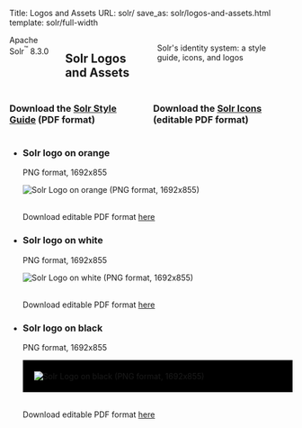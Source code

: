 Title: Logos and Assets
URL: solr/
save_as: solr/logos-and-assets.html
template: solr/full-width

<section class="hero alternate">
  <div class="row">
    <div class="large-12 columns">
      <div class="annotation">
        Apache Solr<sup>&trade;</sup> 8.3.0
      </div>
      <h1>Solr Logos and Assets</h1>
      <p>Solr's identity system: a style guide, icons, and logos</p>
      <div class="down-arrow"><a data-scroll href="#top"><i class="fa fa-angle-down fa-2x red"></i></a></div>
    </div>
  </div>
</section>

<section class="gray offset-small" id="top"></section>
<section class="gray">
  <div class="row">
    <div class="small-12 columns">
      <h3 class="asset-download">Download the <a href="{static}/images/solr/identity/Solr_Styleguide.pdf">Solr Style Guide</a> (PDF format)</h3>
      <h3 class="asset-download">Download the <a href="{static}/images/solr/identity/Solr_Icons.pdf">Solr Icons</a> (editable PDF format)</h3>
    </div>
  </div>
</section>

<section class="gray col-4">
  <div class="row">
    <ul class="small-block-grid-1 medium-block-grid-3">
      <li>
        <div class="box logo-box">
          <h3>Solr logo on orange</h3>
          <p>PNG format, 1692x855</p>
          <div class="img logo-container orange-background">
            <img class="resizeable-solr-logo" alt="Solr Logo on orange (PNG format, 1692x855)"
                 src="{static}/images/solr/identity/Solr_Logo_on_orange.png"/>
          </div>
          <br />
          <p>Download editable PDF format <a href="{static}/images/solr/identity/Solr_Logo_on_orange.pdf">here</a></p>
      </li>
      <li>
        <div class="box logo-box">
          <h3 class="fixed-wrap-point-logo-title">Solr logo on white</h3>
          <p>PNG format, 1692x855</p>
          <div class="img logo-container white-background">
            <img class="resizeable-solr-logo" alt="Solr Logo on white (PNG format, 1692x855)"
                 src="{static}/images/solr/identity/Solr_Logo_on_white.png"/>
          </div>
          <br />
          <p>Download editable PDF format <a href="{static}/images/solr/identity/Solr_Logo_on_white.pdf">here</a></p>
      </li>
      <li>
        <div class="box logo-box">
          <h3 class="fixed-wrap-point-logo-title">Solr logo on black</h3>
          <p>PNG format, 1692x855</p>
          <div class="img" style="background-color:#000; padding:20px; height:auto; width:auto">
            <img class="resizeable-solr-logo" alt="Solr Logo on black (PNG format, 1692x855)"
                 src="{static}/images/solr/identity/Solr_Logo_on_black.png"/>
          </div>
          <br />
          <p>Download editable PDF format <a href="{static}/images/solr/identity/Solr_Logo_on_black.pdf">here</a></p>
      </li>
    </div>
  </div>
</section>
